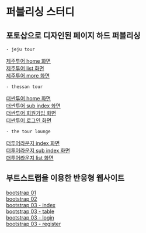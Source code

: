 # 퍼블리싱 스터디

## 포토샵으로 디자인된 페이지 하드 퍼블리싱
    - jeju tour
[제주투어 home 화면](https://wiseeee-portfolio-jejutour.netlify.app/)<br>
[제주투어 list 화면](https://wiseeee-portfolio-jejutour.netlify.app/jejutour_list.html)<br>
[제주투어 more 화면](https://wiseeee-portfolio-jejutour.netlify.app/jejutour_more.html)<br>

    - thessan tour
[더싼투어 home 화면](https://wiseeee-portfolio-thessan.netlify.app/)<br>
[더싼투어 sub index 화면](https://wiseeee-portfolio-thessan.netlify.app/the_ssan_sub)<br>
[더싼투어 회원가입 화면](https://wiseeee-portfolio-thessan.netlify.app/the_ssan_join)<br>
[더싼투어 로그인 화면](https://wiseeee-portfolio-thessan.netlify.app/the_ssan_login)<br>
        
    - the tour lounge
[더투어라운지 index 화면](https://wiseeee-portfolio-thetourlounge.netlify.app/)<br>
[더투어라운지 sub index 화면](https://wiseeee-portfolio-thetourlounge.netlify.app/page.html)<br>
[더투어라운지 list 화면](https://wiseeee-portfolio-thetourlounge.netlify.app/list.html)<br>


## 부트스트랩을 이용한 반응형 웹사이트
[bootstrap 01](https://wiseeee-portfolio-boots1.netlify.app)<br>
[bootstrap 02](https://wiseeee-portfolio-boots2.netlify.app)<br>
[bootstrap 03 - index](https://wiseeee-portfolio-boots3.netlify.app)<br>
[bootstrap 03 - table](https://wiseeee-portfolio-boots3.netlify.app/boots_03_table.html)<br>
[bootstrap 03 - login](https://wiseeee-portfolio-boots3.netlify.app/boots_03_login.html)<br>
[bootstrap 03 - register](https://wiseeee-portfolio-boots3.netlify.app/boots_03_register.html)<br>
